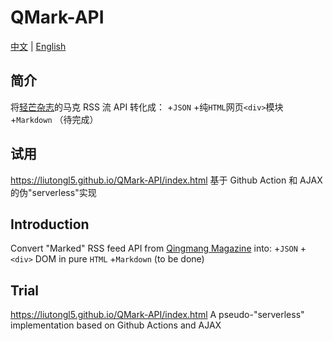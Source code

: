 # QMark-API
[中文](#user-content-简介) | [English](#user-content-Introduction)

## 简介
将[轻芒杂志](https://qingmang.me/)的马克 RSS 流 API 转化成：
+`JSON`
+纯`HTML`网页`<div>`模块
+`Markdown` （待完成）

## 试用
<https://liutongl5.github.io/QMark-API/index.html>
基于 Github Action 和 AJAX 的伪"serverless"实现


## Introduction
Convert "Marked" RSS feed API from [Qingmang Magazine](https://qingmang.me/) into:
+`JSON`
+`<div>` DOM in pure `HTML`
+`Markdown` (to be done)

## Trial
<https://liutongl5.github.io/QMark-API/index.html>
A pseudo-"serverless" implementation based on Github Actions and AJAX

